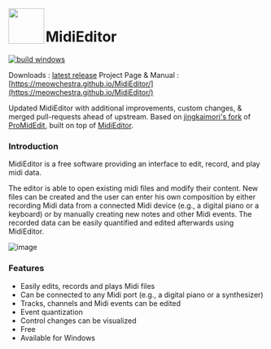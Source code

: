<img align="left" width="70px" src="run_environment/midieditor.ico">

# MidiEditor

[![build windows](https://github.com/Meowchestra/MidiEditor/actions/workflows/xmake.yml/badge.svg)](https://github.com/Meowchestra/MidiEditor/actions/workflows/xmake.yml)

Downloads : [latest release](https://github.com/Meowchestra/MidiEditor/releases)
Project Page & Manual : [https://meowchestra.github.io/MidiEditor/](https://meowchestra.github.io/MidiEditor/)

Updated MidiEditor with additional improvements, custom changes, & merged pull-requests ahead of upstream. Based on [jingkaimori's fork](https://github.com/jingkaimori/midieditor/) of [ProMidEdit](https://github.com/PROPHESSOR/ProMidEdit), built on top of [MidiEditor](https://github.com/markusschwenk/midieditor).

### Introduction

MidiEditor is a free software providing an interface to edit, record, and play midi data.

The editor is able to open existing midi files and modify their content. New files can be created and the user can enter his own composition by either recording Midi data from a connected Midi device (e.g., a digital piano or a keyboard) or by manually creating new notes and other Midi events. The recorded data can be easily quantified and edited afterwards using MidiEditor.

![image](manual/screenshots/midieditor-full.png)

### Features

* Easily edits, records and plays Midi files
* Can be connected to any Midi port (e.g., a digital piano or a synthesizer)
* Tracks, channels and Midi events can be edited
* Event quantization
* Control changes can be visualized
* Free
* Available for Windows
